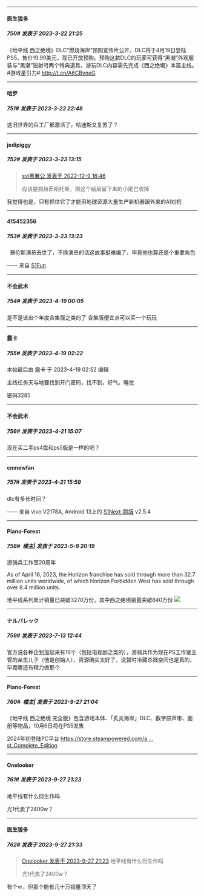 
*****

####  医生狼多  
##### 750#       发表于 2023-3-22 21:25

《地平线 西之绝境》DLC“燃烧海岸”预购宣传片公开，DLC将于4月19日登陆PS5，售价19.99美元，现已开放预购。预购这款DLC的玩家可获得“黑潮”外观服装与“黑潮”锐射弓两个特典道具，游玩DLC内容需先完成《西之绝境》本篇主线。#游戏星引力# http://t.cn/A6CBvneG ​​​


*****

####  哈罗  
##### 751#       发表于 2023-3-22 22:48

这旧世界的兵工厂都激活了，哈迪斯又复苏了？


*****

####  jedipiggy  
##### 752#       发表于 2023-3-23 13:15

<blockquote><a href="httphttps://bbs.saraba1st.com/2b/forum.php?mod=redirect&amp;goto=findpost&amp;pid=58851476&amp;ptid=2006059" target="_blank">xvi黑翼公 发表于 2022-12-9 16:46</a>

应该是抓赫菲斯托斯，把这个结局留下来的小尾巴收掉</blockquote>
我觉得也是，只有抓住它了才能用地球资源大量生产新机器跟外来的AI对抗


*****

####  415452356  
##### 753#       发表于 2023-3-23 13:23

  赛伦斯演员去世了，不换演员的话这故事挺难编了，毕竟他也算还是个重要角色

—— 来自 [S1Fun](https://s1fun.koalcat.com)

*****

####  不会武术  
##### 754#       发表于 2023-4-19 00:05

是不是该出个年度合集版之类的了
合集版便宜点可以买一个玩玩


*****

####  露卡  
##### 755#       发表于 2023-4-19 02:22

 本帖最后由 露卡 于 2023-4-19 02:52 编辑 

主线任务天与地要找到开门密码，找不到，好气。睡觉

密码3285  


*****

####  不会武术  
##### 756#       发表于 2023-4-21 15:07

现在买二手ps4盘和ps5版是一样的吧？


*****

####  cmnewfan  
##### 757#       发表于 2023-4-21 15:59

dlc有多长时间？

—— 来自 vivo V2178A, Android 13上的 [S1Next-鹅版](https://github.com/ykrank/S1-Next/releases) v2.5.4

*****

####  Piano-Forest  
##### 758#         楼主| 发表于 2023-5-9 20:19

游骑兵工作室20周年

As of April 16, 2023, the Horizon franchise has sold through more than 32.7 million units worldwide, of which Horizon Forbidden West has sold through over 8.4 million units. 

地平线系列累计销量已突破3270万份，其中西之绝境销量突破840万份
<img src="https://p.sda1.dev/11/e79b07552c496d4b1539a593a0f43e0d/52873868200_3179837536_h.jpg" referrerpolicy="no-referrer">

*****

####  ナルバレック  
##### 759#       发表于 2023-7-13 12:44

官方说各种企划加起来有16个（包括电视剧之类的），游骑兵作为现在PS工作室主管的亲生儿子（他是创始人），资源确实太好了，说暂时冷藏杀戮空间也是真的，毕竟哪还有精力做那个

*****

####  Piano-Forest  
##### 760#         楼主| 发表于 2023-9-27 21:04

《地平线 西之绝境 完全版》包含游戏本体、「炙炎海岸」DLC、数字原声带、画册等物品，10月6日将在PS5发售

2024年初登陆PC平台
[https://store.steampowered.com/a ... st_Complete_Edition](https://store.steampowered.com/app/2420110/Horizon_Forbidden_West_Complete_Edition)


*****

####  Onelooker  
##### 761#       发表于 2023-9-27 21:23

地平线有什么衍生作吗

光1代卖了2400w？

*****

####  医生狼多  
##### 762#       发表于 2023-9-27 21:33

<blockquote><a href="httphttps://bbs.saraba1st.com/2b/forum.php?mod=redirect&amp;goto=findpost&amp;pid=62550415&amp;ptid=2006059" target="_blank">Onelooker 发表于 2023-9-27 21:23</a>
地平线有什么衍生作吗

光1代卖了2400w？</blockquote>
有个vr，但那个能有几十万销量顶天了

